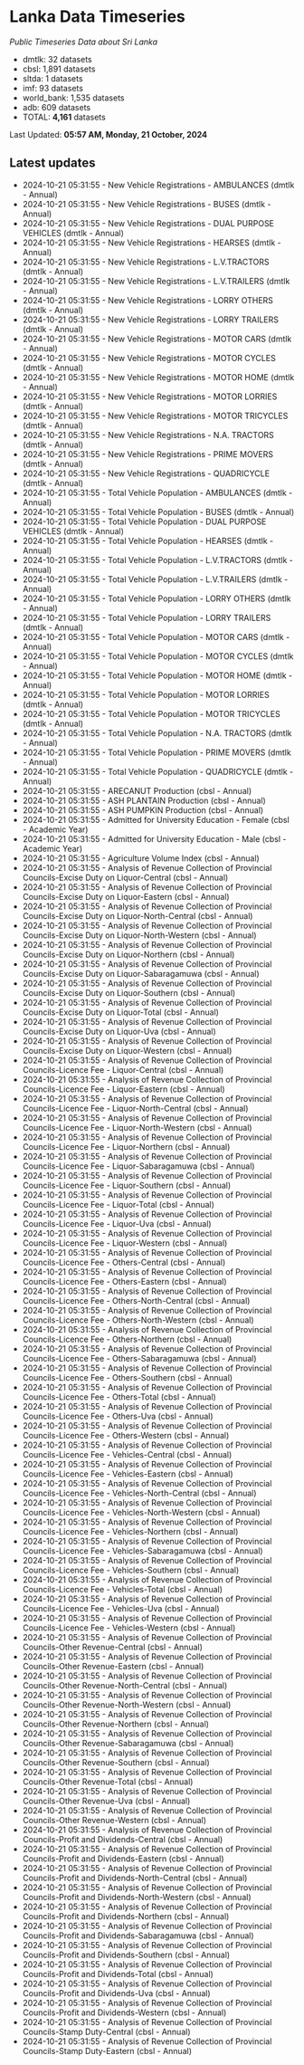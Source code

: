 # Lanka Data Timeseries
*Public Timeseries Data about Sri Lanka*

* dmtlk: 32 datasets
* cbsl: 1,891 datasets
* sltda: 1 datasets
* imf: 93 datasets
* world_bank: 1,535 datasets
* adb: 609 datasets
* TOTAL: **4,161** datasets

Last Updated: **05:57 AM, Monday, 21 October, 2024**

## Latest updates

* 2024-10-21 05:31:55 - New Vehicle Registrations - AMBULANCES (dmtlk - Annual)
* 2024-10-21 05:31:55 - New Vehicle Registrations - BUSES (dmtlk - Annual)
* 2024-10-21 05:31:55 - New Vehicle Registrations - DUAL PURPOSE VEHICLES (dmtlk - Annual)
* 2024-10-21 05:31:55 - New Vehicle Registrations - HEARSES (dmtlk - Annual)
* 2024-10-21 05:31:55 - New Vehicle Registrations - L.V.TRACTORS (dmtlk - Annual)
* 2024-10-21 05:31:55 - New Vehicle Registrations - L.V.TRAILERS (dmtlk - Annual)
* 2024-10-21 05:31:55 - New Vehicle Registrations - LORRY OTHERS (dmtlk - Annual)
* 2024-10-21 05:31:55 - New Vehicle Registrations - LORRY TRAILERS (dmtlk - Annual)
* 2024-10-21 05:31:55 - New Vehicle Registrations - MOTOR CARS (dmtlk - Annual)
* 2024-10-21 05:31:55 - New Vehicle Registrations - MOTOR CYCLES (dmtlk - Annual)
* 2024-10-21 05:31:55 - New Vehicle Registrations - MOTOR HOME (dmtlk - Annual)
* 2024-10-21 05:31:55 - New Vehicle Registrations - MOTOR LORRIES (dmtlk - Annual)
* 2024-10-21 05:31:55 - New Vehicle Registrations - MOTOR TRICYCLES (dmtlk - Annual)
* 2024-10-21 05:31:55 - New Vehicle Registrations - N.A. TRACTORS (dmtlk - Annual)
* 2024-10-21 05:31:55 - New Vehicle Registrations - PRIME MOVERS (dmtlk - Annual)
* 2024-10-21 05:31:55 - New Vehicle Registrations - QUADRICYCLE (dmtlk - Annual)
* 2024-10-21 05:31:55 - Total Vehicle Population - AMBULANCES (dmtlk - Annual)
* 2024-10-21 05:31:55 - Total Vehicle Population - BUSES (dmtlk - Annual)
* 2024-10-21 05:31:55 - Total Vehicle Population - DUAL PURPOSE VEHICLES (dmtlk - Annual)
* 2024-10-21 05:31:55 - Total Vehicle Population - HEARSES (dmtlk - Annual)
* 2024-10-21 05:31:55 - Total Vehicle Population - L.V.TRACTORS (dmtlk - Annual)
* 2024-10-21 05:31:55 - Total Vehicle Population - L.V.TRAILERS (dmtlk - Annual)
* 2024-10-21 05:31:55 - Total Vehicle Population - LORRY OTHERS (dmtlk - Annual)
* 2024-10-21 05:31:55 - Total Vehicle Population - LORRY TRAILERS (dmtlk - Annual)
* 2024-10-21 05:31:55 - Total Vehicle Population - MOTOR CARS (dmtlk - Annual)
* 2024-10-21 05:31:55 - Total Vehicle Population - MOTOR CYCLES (dmtlk - Annual)
* 2024-10-21 05:31:55 - Total Vehicle Population - MOTOR HOME (dmtlk - Annual)
* 2024-10-21 05:31:55 - Total Vehicle Population - MOTOR LORRIES (dmtlk - Annual)
* 2024-10-21 05:31:55 - Total Vehicle Population - MOTOR TRICYCLES (dmtlk - Annual)
* 2024-10-21 05:31:55 - Total Vehicle Population - N.A. TRACTORS (dmtlk - Annual)
* 2024-10-21 05:31:55 - Total Vehicle Population - PRIME MOVERS (dmtlk - Annual)
* 2024-10-21 05:31:55 - Total Vehicle Population - QUADRICYCLE (dmtlk - Annual)
* 2024-10-21 05:31:55 - ARECANUT Production (cbsl - Annual)
* 2024-10-21 05:31:55 - ASH PLANTAIN Production (cbsl - Annual)
* 2024-10-21 05:31:55 - ASH PUMPKIN Production (cbsl - Annual)
* 2024-10-21 05:31:55 - Admitted for University Education - Female (cbsl - Academic Year)
* 2024-10-21 05:31:55 - Admitted for University Education - Male (cbsl - Academic Year)
* 2024-10-21 05:31:55 - Agriculture Volume Index (cbsl - Annual)
* 2024-10-21 05:31:55 - Analysis of Revenue Collection of Provincial Councils-Excise Duty on Liquor-Central (cbsl - Annual)
* 2024-10-21 05:31:55 - Analysis of Revenue Collection of Provincial Councils-Excise Duty on Liquor-Eastern (cbsl - Annual)
* 2024-10-21 05:31:55 - Analysis of Revenue Collection of Provincial Councils-Excise Duty on Liquor-North-Central (cbsl - Annual)
* 2024-10-21 05:31:55 - Analysis of Revenue Collection of Provincial Councils-Excise Duty on Liquor-North-Western (cbsl - Annual)
* 2024-10-21 05:31:55 - Analysis of Revenue Collection of Provincial Councils-Excise Duty on Liquor-Northern (cbsl - Annual)
* 2024-10-21 05:31:55 - Analysis of Revenue Collection of Provincial Councils-Excise Duty on Liquor-Sabaragamuwa (cbsl - Annual)
* 2024-10-21 05:31:55 - Analysis of Revenue Collection of Provincial Councils-Excise Duty on Liquor-Southern (cbsl - Annual)
* 2024-10-21 05:31:55 - Analysis of Revenue Collection of Provincial Councils-Excise Duty on Liquor-Total (cbsl - Annual)
* 2024-10-21 05:31:55 - Analysis of Revenue Collection of Provincial Councils-Excise Duty on Liquor-Uva (cbsl - Annual)
* 2024-10-21 05:31:55 - Analysis of Revenue Collection of Provincial Councils-Excise Duty on Liquor-Western (cbsl - Annual)
* 2024-10-21 05:31:55 - Analysis of Revenue Collection of Provincial Councils-Licence Fee - Liquor-Central (cbsl - Annual)
* 2024-10-21 05:31:55 - Analysis of Revenue Collection of Provincial Councils-Licence Fee - Liquor-Eastern (cbsl - Annual)
* 2024-10-21 05:31:55 - Analysis of Revenue Collection of Provincial Councils-Licence Fee - Liquor-North-Central (cbsl - Annual)
* 2024-10-21 05:31:55 - Analysis of Revenue Collection of Provincial Councils-Licence Fee - Liquor-North-Western (cbsl - Annual)
* 2024-10-21 05:31:55 - Analysis of Revenue Collection of Provincial Councils-Licence Fee - Liquor-Northern (cbsl - Annual)
* 2024-10-21 05:31:55 - Analysis of Revenue Collection of Provincial Councils-Licence Fee - Liquor-Sabaragamuwa (cbsl - Annual)
* 2024-10-21 05:31:55 - Analysis of Revenue Collection of Provincial Councils-Licence Fee - Liquor-Southern (cbsl - Annual)
* 2024-10-21 05:31:55 - Analysis of Revenue Collection of Provincial Councils-Licence Fee - Liquor-Total (cbsl - Annual)
* 2024-10-21 05:31:55 - Analysis of Revenue Collection of Provincial Councils-Licence Fee - Liquor-Uva (cbsl - Annual)
* 2024-10-21 05:31:55 - Analysis of Revenue Collection of Provincial Councils-Licence Fee - Liquor-Western (cbsl - Annual)
* 2024-10-21 05:31:55 - Analysis of Revenue Collection of Provincial Councils-Licence Fee - Others-Central (cbsl - Annual)
* 2024-10-21 05:31:55 - Analysis of Revenue Collection of Provincial Councils-Licence Fee - Others-Eastern (cbsl - Annual)
* 2024-10-21 05:31:55 - Analysis of Revenue Collection of Provincial Councils-Licence Fee - Others-North-Central (cbsl - Annual)
* 2024-10-21 05:31:55 - Analysis of Revenue Collection of Provincial Councils-Licence Fee - Others-North-Western (cbsl - Annual)
* 2024-10-21 05:31:55 - Analysis of Revenue Collection of Provincial Councils-Licence Fee - Others-Northern (cbsl - Annual)
* 2024-10-21 05:31:55 - Analysis of Revenue Collection of Provincial Councils-Licence Fee - Others-Sabaragamuwa (cbsl - Annual)
* 2024-10-21 05:31:55 - Analysis of Revenue Collection of Provincial Councils-Licence Fee - Others-Southern (cbsl - Annual)
* 2024-10-21 05:31:55 - Analysis of Revenue Collection of Provincial Councils-Licence Fee - Others-Total (cbsl - Annual)
* 2024-10-21 05:31:55 - Analysis of Revenue Collection of Provincial Councils-Licence Fee - Others-Uva (cbsl - Annual)
* 2024-10-21 05:31:55 - Analysis of Revenue Collection of Provincial Councils-Licence Fee - Others-Western (cbsl - Annual)
* 2024-10-21 05:31:55 - Analysis of Revenue Collection of Provincial Councils-Licence Fee - Vehicles-Central (cbsl - Annual)
* 2024-10-21 05:31:55 - Analysis of Revenue Collection of Provincial Councils-Licence Fee - Vehicles-Eastern (cbsl - Annual)
* 2024-10-21 05:31:55 - Analysis of Revenue Collection of Provincial Councils-Licence Fee - Vehicles-North-Central (cbsl - Annual)
* 2024-10-21 05:31:55 - Analysis of Revenue Collection of Provincial Councils-Licence Fee - Vehicles-North-Western (cbsl - Annual)
* 2024-10-21 05:31:55 - Analysis of Revenue Collection of Provincial Councils-Licence Fee - Vehicles-Northern (cbsl - Annual)
* 2024-10-21 05:31:55 - Analysis of Revenue Collection of Provincial Councils-Licence Fee - Vehicles-Sabaragamuwa (cbsl - Annual)
* 2024-10-21 05:31:55 - Analysis of Revenue Collection of Provincial Councils-Licence Fee - Vehicles-Southern (cbsl - Annual)
* 2024-10-21 05:31:55 - Analysis of Revenue Collection of Provincial Councils-Licence Fee - Vehicles-Total (cbsl - Annual)
* 2024-10-21 05:31:55 - Analysis of Revenue Collection of Provincial Councils-Licence Fee - Vehicles-Uva (cbsl - Annual)
* 2024-10-21 05:31:55 - Analysis of Revenue Collection of Provincial Councils-Licence Fee - Vehicles-Western (cbsl - Annual)
* 2024-10-21 05:31:55 - Analysis of Revenue Collection of Provincial Councils-Other Revenue-Central (cbsl - Annual)
* 2024-10-21 05:31:55 - Analysis of Revenue Collection of Provincial Councils-Other Revenue-Eastern (cbsl - Annual)
* 2024-10-21 05:31:55 - Analysis of Revenue Collection of Provincial Councils-Other Revenue-North-Central (cbsl - Annual)
* 2024-10-21 05:31:55 - Analysis of Revenue Collection of Provincial Councils-Other Revenue-North-Western (cbsl - Annual)
* 2024-10-21 05:31:55 - Analysis of Revenue Collection of Provincial Councils-Other Revenue-Northern (cbsl - Annual)
* 2024-10-21 05:31:55 - Analysis of Revenue Collection of Provincial Councils-Other Revenue-Sabaragamuwa (cbsl - Annual)
* 2024-10-21 05:31:55 - Analysis of Revenue Collection of Provincial Councils-Other Revenue-Southern (cbsl - Annual)
* 2024-10-21 05:31:55 - Analysis of Revenue Collection of Provincial Councils-Other Revenue-Total (cbsl - Annual)
* 2024-10-21 05:31:55 - Analysis of Revenue Collection of Provincial Councils-Other Revenue-Uva (cbsl - Annual)
* 2024-10-21 05:31:55 - Analysis of Revenue Collection of Provincial Councils-Other Revenue-Western (cbsl - Annual)
* 2024-10-21 05:31:55 - Analysis of Revenue Collection of Provincial Councils-Profit and Dividends-Central (cbsl - Annual)
* 2024-10-21 05:31:55 - Analysis of Revenue Collection of Provincial Councils-Profit and Dividends-Eastern (cbsl - Annual)
* 2024-10-21 05:31:55 - Analysis of Revenue Collection of Provincial Councils-Profit and Dividends-North-Central (cbsl - Annual)
* 2024-10-21 05:31:55 - Analysis of Revenue Collection of Provincial Councils-Profit and Dividends-North-Western (cbsl - Annual)
* 2024-10-21 05:31:55 - Analysis of Revenue Collection of Provincial Councils-Profit and Dividends-Northern (cbsl - Annual)
* 2024-10-21 05:31:55 - Analysis of Revenue Collection of Provincial Councils-Profit and Dividends-Sabaragamuwa (cbsl - Annual)
* 2024-10-21 05:31:55 - Analysis of Revenue Collection of Provincial Councils-Profit and Dividends-Southern (cbsl - Annual)
* 2024-10-21 05:31:55 - Analysis of Revenue Collection of Provincial Councils-Profit and Dividends-Total (cbsl - Annual)
* 2024-10-21 05:31:55 - Analysis of Revenue Collection of Provincial Councils-Profit and Dividends-Uva (cbsl - Annual)
* 2024-10-21 05:31:55 - Analysis of Revenue Collection of Provincial Councils-Profit and Dividends-Western (cbsl - Annual)
* 2024-10-21 05:31:55 - Analysis of Revenue Collection of Provincial Councils-Stamp Duty-Central (cbsl - Annual)
* 2024-10-21 05:31:55 - Analysis of Revenue Collection of Provincial Councils-Stamp Duty-Eastern (cbsl - Annual)